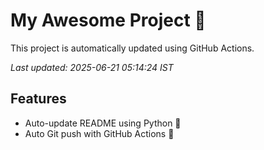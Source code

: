 # My Awesome Project 🚀

This project is automatically updated using GitHub Actions.

_Last updated: 2025-06-21 05:14:24 IST_

## Features
- Auto-update README using Python 🐍
- Auto Git push with GitHub Actions 🤖
